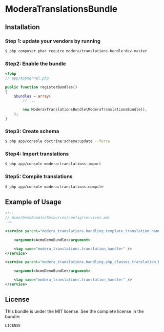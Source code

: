 # ModeraTranslationsBundle

## Installation

### Step 1: update your vendors by running

``` bash
$ php composer.phar require modera/translations-bundle:dev-master
```

### Step2: Enable the bundle

``` php
<?php
// app/AppKernel.php

public function registerBundles()
{
    $bundles = array(
        // ...

        new Modera\TranslationsBundle\ModeraTranslationsBundle(),
    );
}
```

### Step3: Create schema

``` bash
$ php app/console doctrine:schema:update --force
```

### Step4: Import translations

``` bash
$ php app/console modera:translations:import
```

### Step5: Compile translations

``` bash
$ php app/console modera:translations:compile
```

## Example of Usage

``` xml
<!--
// Acme/DemoBundle/Resources/config/services.xml
-->

<service parent="modera_translations.handling.template_translation_handler">

    <argument>AcmeDemoBundle</argument>

    <tag name="modera_translations.translation_handler" />
</service>

<service parent="modera_translations.handling.php_classes_translation_handler">

    <argument>AcmeDemoBundle</argument>

    <tag name="modera_translations.translation_handler" />
</service>

```

## License

This bundle is under the MIT license. See the complete license in the bundle:

```
LICENSE
```